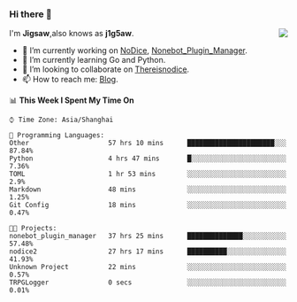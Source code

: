 ### Hi there 👋

<a href="#">
  <img align="right" src="https://github-readme-stats.vercel.app/api?username=Jigsaw111&count_private=true&show_icons=true&title_color=80070B&text_color=B3B3B3&bg_color=212121&icon_color=80070B" />
</a>

I'm **Jigsaw**,also knows as **j1g5aw**.

- 🔭 I’m currently working on [NoDice](https://github.com/thereisnodice/nodice2), [Nonebot_Plugin_Manager](https://github.com/Jigsaw111/nonebot_plugin_manager).
- 🌱 I’m currently learning Go and Python.
- 👯 I’m looking to collaborate on [Thereisnodice](https://github.com/thereisnodice).
- 📫 How to reach me: [Blog](https://blog.maddestroyer.xyz/).

<!--START_SECTION:waka-->
📊 **This Week I Spent My Time On** 

```text
⌚︎ Time Zone: Asia/Shanghai

💬 Programming Languages: 
Other                    57 hrs 10 mins      ██████████████████████░░░   87.84% 
Python                   4 hrs 47 mins       █░░░░░░░░░░░░░░░░░░░░░░░░   7.36% 
TOML                     1 hr 53 mins        ░░░░░░░░░░░░░░░░░░░░░░░░░   2.9% 
Markdown                 48 mins             ░░░░░░░░░░░░░░░░░░░░░░░░░   1.25% 
Git Config               18 mins             ░░░░░░░░░░░░░░░░░░░░░░░░░   0.47%

🐱‍💻 Projects: 
nonebot_plugin_manager   37 hrs 25 mins      ██████████████░░░░░░░░░░░   57.48% 
nodice2                  27 hrs 17 mins      ██████████░░░░░░░░░░░░░░░   41.93% 
Unknown Project          22 mins             ░░░░░░░░░░░░░░░░░░░░░░░░░   0.57% 
TRPGLogger               0 secs              ░░░░░░░░░░░░░░░░░░░░░░░░░   0.01%

```


<!--END_SECTION:waka-->
